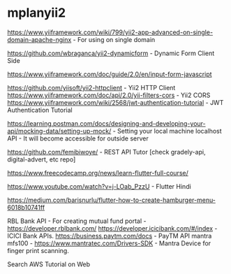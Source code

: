 # mplanyii2

https://www.yiiframework.com/wiki/799/yii2-app-advanced-on-single-domain-apache-nginx - For using on single domain

https://github.com/wbraganca/yii2-dynamicform - Dynamic Form Client Side

https://www.yiiframework.com/doc/guide/2.0/en/input-form-javascript 

https://github.com/yiisoft/yii2-httpclient - Yii2 HTTP Client
https://www.yiiframework.com/doc/api/2.0/yii-filters-cors - Yii2 CORS
https://www.yiiframework.com/wiki/2568/jwt-authentication-tutorial - JWT Authentication Tutorial

https://learning.postman.com/docs/designing-and-developing-your-api/mocking-data/setting-up-mock/ - Setting your local machine localhost API - It will become accessible for outside server

https://github.com/femibiwoye/ - REST API Tutor [check gradely-api, digital-advert, etc repo]

https://www.freecodecamp.org/news/learn-flutter-full-course/

https://www.youtube.com/watch?v=j-LOab_PzzU - Flutter Hindi

https://medium.com/barisnurlu/flutter-how-to-create-hamburger-menu-6018b10741ff

RBL Bank API - For creating mutual fund portal - https://developer.rblbank.com/
https://developer.icicibank.com/#/index - ICICI Bank APIs.
https://business.paytm.com/docs - PayTM API
mantra mfs100 - https://www.mantratec.com/Drivers-SDK - Mantra Device for finger print scanning.

Search AWS Tutorial on Web
